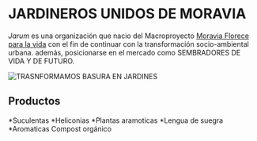 # JARDINEROS UNIDOS DE MORAVIA

_Jarum_ es una organización que nacio del Macroproyecto [Moravia Florece  para la vida](https://www.youtube.com/watch?v=bh5wj2Sx21k) con el fin de continuar con la transformación socio-ambiental urbana. además, posicionarse en el mercado como SEMBRADORES DE VIDA Y DE FUTURO.

![TRASNFORMAMOS BASURA EN JARDINES](http://www.eltiempo.com/contenido///colombia/medellin/IMAGEN/IMAGEN-16456099-2.jpg)

## Productos

*Suculentas
*Heliconias
*Plantas aramoticas
*Lengua de suegra
*Aromaticas
Compost orgánico